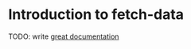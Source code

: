 # Introduction to fetch-data

TODO: write [great documentation](http://jacobian.org/writing/what-to-write/)
